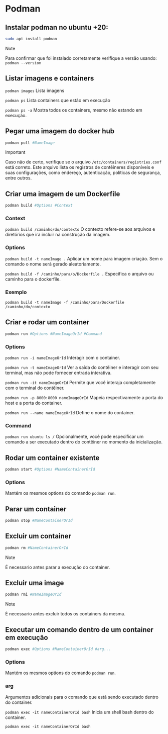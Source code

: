 # Podman

## Instalar podman no ubuntu +20:

```bash
sudo apt install podman
```

> [!NOTE]
> Para confirmar que foi instalado corretamente verifique a versão usando: `podman --version`

## Listar imagens e containers

`podman images` Lista imagens

`podman ps` Lista containers que estão em execução

`podman ps -a` Mostra todos os containers, mesmo não estando em execução.

## Pegar uma imagem do docker hub

```bash
podman pull #NameImage
```

> [!IMPORTANT]
> Caso não de certo, verifique se o arquivo `/etc/containers/registries.conf` está correto. Este arquivo lista os registros de contêineres disponíveis e suas configurações, como endereço, autenticação, políticas de segurança, entre outros.

## Criar uma imagem de um Dockerfile

```bash
podman build #Options #Context
```
### Context

`podman build /caminho/do/contexto` O contexto refere-se aos arquivos e diretórios que ira incluir na construção da imagem. 

### Options

`podman build -t nameImage .` Aplicar um nome para imagem criação. Sem o comando o nome será gerado aleatoriamente.

`podman build -f /caminho/para/o/Dockerfile .` Especifica o arquivo ou caminho para o dockerfile.

### Exemplo

`podman build -t nameImage -f /caminho/para/Dockerfile /caminho/do/contexto`

## Criar e rodar um container

```bash
podman run #Options #NameImageOrId #Command
```

### Options

`podman run -i nameImageOrId` Interagir com o container.

`podman run -t nameImageOrId` Ver a saída do contêiner e interagir com seu terminal, mas não pode fornecer entrada interativa.

`podman run -it nameImageOrId` Permite que você interaja completamente com o terminal do contêiner.

`podman run -p 8000:8000 nameImageOrId` Mapeia respectivamente a porta do host e a porta do container.

`podman run --name nameImageOrId` Define o nome do container.

### Command

`podman run ubuntu ls /` Opcionalmente, você pode especificar um comando a ser executado dentro do contêiner no momento da inicialização. 

## Rodar um container existente

```bash
podman start #Options #NameContainerOrId
```

### Options

Mantém os mesmos options do comando `podman run`.

## Parar um container

```bash
podman stop #NameContainerOrId
``` 

## Excluir um container

```bash
podman rm #NameContainerOrId
```
> [!NOTE]
> É necessario antes parar a execução do container.

## Excluir uma image

```bash
podman rmi #NameImageOrId 
```

> [!NOTE]
> É necessario antes excluir todos os containers da mesma.

## Executar um comando dentro de um container em execução

```bash
podman exec #Options #NameContainerOrId #arg...
```

### Options 

Mantém os mesmos options do comando `podman run`.

### arg

Argumentos adicionais para o comando que está sendo executado dentro do container.

`podman exec -it nameContainerOrId bash` Inicia um shell bash dentro do container.

`podman exec -it nameContainerOrId bash`

